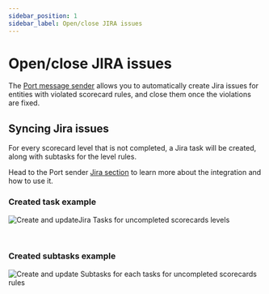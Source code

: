 ```yaml
---
sidebar_position: 1
sidebar_label: Open/close JIRA issues
---
```


# Open/close JIRA issues

The [Port message sender](https://github.com/marketplace/actions/port-sender) allows you to automatically create Jira issues for entities with violated scorecard rules, and close them once the violations are fixed.

## Syncing Jira issues

For every scorecard level that is not completed, a Jira task will be created, along with subtasks for the level rules.

Head to the Port sender [Jira section](https://github.com/marketplace/actions/port-sender#manage-scorecards-with-jira-issues) to learn more about the integration and how to use it.

### Created task example

![Create and updateJira Tasks for uncompleted scorecards levels](/img/scorecards/jira/jira-sync-task.png)

<br/>

### Created subtasks example

![Create and update Subtasks for each tasks for uncompleted scorecards rules](/img/scorecards/jira/jira-sync-subtask.png)
